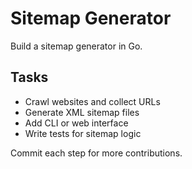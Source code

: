 # Sitemap Generator

Build a sitemap generator in Go.

## Tasks
- Crawl websites and collect URLs
- Generate XML sitemap files
- Add CLI or web interface
- Write tests for sitemap logic

Commit each step for more contributions.
